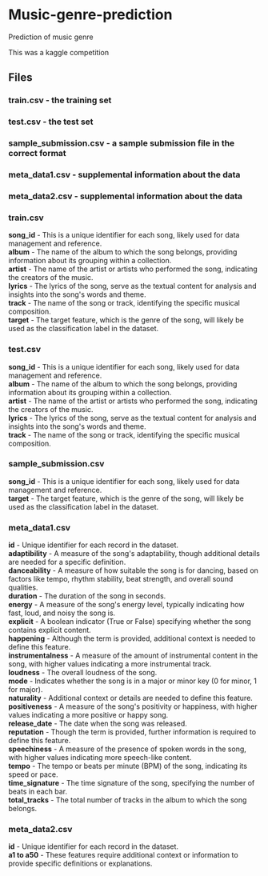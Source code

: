 # Music-genre-prediction
Prediction of music genre

This was a kaggle competition

## Files
### train.csv - the training set
### test.csv - the test set
### sample_submission.csv - a sample submission file in the correct format
### meta_data1.csv - supplemental information about the data
### meta_data2.csv - supplemental information about the data


### train.csv
**song_id** - This is a unique identifier for each song, likely used for data management and reference.\
**album** - The name of the album to which the song belongs, providing information about its grouping within a collection.\
**artist** - The name of the artist or artists who performed the song, indicating the creators of the music.\
**lyrics** - The lyrics of the song, serve as the textual content for analysis and insights into the song's words and theme.\
**track** - The name of the song or track, identifying the specific musical composition.\
**target** - The target feature, which is the genre of the song, will likely be used as the classification label in the dataset.

### test.csv
**song_id** - This is a unique identifier for each song, likely used for data management and reference.\
**album** - The name of the album to which the song belongs, providing information about its grouping within a collection.\
**artist** - The name of the artist or artists who performed the song, indicating the creators of the music.\
**lyrics** - The lyrics of the song, serve as the textual content for analysis and insights into the song's words and theme.\
**track** - The name of the song or track, identifying the specific musical composition.

### sample_submission.csv
**song_id** - This is a unique identifier for each song, likely used for data management and reference.\
**target** - The target feature, which is the genre of the song, will likely be used as the classification label in the dataset.

### meta_data1.csv
**id** - Unique identifier for each record in the dataset.\
**adaptibility** - A measure of the song's adaptability, though additional details are needed for a specific definition.\
**danceability** - A measure of how suitable the song is for dancing, based on factors like tempo, rhythm stability, beat strength, and overall sound qualities.\
**duration** - The duration of the song in seconds.\
**energy** - A measure of the song's energy level, typically indicating how fast, loud, and noisy the song is.\
**explicit** - A boolean indicator (True or False) specifying whether the song contains explicit content.\
**happening** - Although the term is provided, additional context is needed to define this feature.\
**instrumentalness** - A measure of the amount of instrumental content in the song, with higher values indicating a more instrumental track.\
**loudness** - The overall loudness of the song.\
**mode** - Indicates whether the song is in a major or minor key (0 for minor, 1 for major).\
**naturality** - Additional context or details are needed to define this feature.\
**positiveness** - A measure of the song's positivity or happiness, with higher values indicating a more positive or happy song.\
**release_date** - The date when the song was released.\
**reputation** - Though the term is provided, further information is required to define this feature.\
**speechiness** - A measure of the presence of spoken words in the song, with higher values indicating more speech-like content.\
**tempo** - The tempo or beats per minute (BPM) of the song, indicating its speed or pace.\
**time_signature** - The time signature of the song, specifying the number of beats in each bar.\
**total_tracks** - The total number of tracks in the album to which the song belongs.

### meta_data2.csv
**id** - Unique identifier for each record in the dataset.\
**a1 to a50** - These features require additional context or information to provide specific definitions or explanations.





